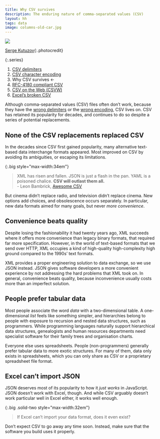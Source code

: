 ```yaml
---
title: Why CSV survives
description: The enduring nature of comma-separated values (CSV) 
layout: hh
tags: data
image: columns-old-car.jpg
---
```


![](columns-old-car.jpg)

[Serge Kutuzov](https://unsplash.com/photos/tGt_jpHl_TU){:.photocredit}

{:.series}
1. [CSV delimiters](csv-delimiters)
2. [CSV character encoding](csv-encoding)
3. Why CSV survives ←
4. [RFC-4180 compliant CSV](csv-rfc-4180)
5. [CSV on the Web (CSVW)](csvw)
6. [Excel’s broken CSV](csv-excel)

Although comma-separated values (CSV) files often don’t work, because they have the
[wrong delimiters](csv-delimiters) or the
[wrong encoding](csv-encoding), CSV lives on.
CSV has retained its popularity for decades, and continues to do so despite a series of potential replacements.

## None of the CSV replacements replaced CSV

In the decades since CSV first gained popularity, many alternative text-based data interchange formats appeared.
Most improved on CSV by avoiding its ambiguities, or escaping its limitations.

{:.big style="max-width:34em"}
> XML has risen and fallen. JSON is just a flash in the pan.
> YAML is a poisoned chalice. **CSV will outlast them all.**  
> \- Leon Bambrick, [Awesome CSV](https://github.com/secretGeek/awesomecsv)

But cinema didn’t replace radio, and television didn’t replace cinema.
New options add choices, and obsolescence occurs separately.
In particular, new data formats aimed for many goals, but never _more convenience_.

## Convenience beats quality

Despite losing the fashionability it had twenty years ago, XML succeeds where it offers more convenience than legacy binary formats, that required far more specification.
However, in the world of text-based formats that we send over HTTP, XML occupies a kind of high-quality high-complexity high ground compared to the 1990s’ text formats.

XML provides a proper engineering solution to data exchange, so we use JSON instead.
JSON gives software developers a more convenient experience by not addressing the hard problems that XML took on.
In general, convenience beats quality, because inconvenience usually costs more than an imperfect solution.

## People prefer tabular data

Most people associate the word _data_ with a two-dimensional table.
A one-dimensional _list_ feels like something simpler, and hierarchies belong to people with  exposure to recursion and nested data structures, such as programmers.
While programming languages naturally support hierarchical data structures, genealogists and human resources departments need specialist software for their family trees and organisation charts.

Everyone else uses spreadsheets.
People (non-programmers) generally prefer tabular data to more exotic structures.
For many of them, data only exists in spreadsheets, which you can only share as CSV or a proprietary spreadsheet file format.

## Excel can’t import JSON

JSON deserves most of its popularity to how it _just works_ in JavaScript.
JSON doesn’t work with Excel, though.
And while CSV arguably doesn’t work particular well in Excel either, it works well enough.

{:.big .solid-two style="max-width:32em"}
> If Excel can’t import your data format, does it even exist?

Don’t expect CSV to go away any time soon.
Instead, make sure that the software you build uses it properly.
